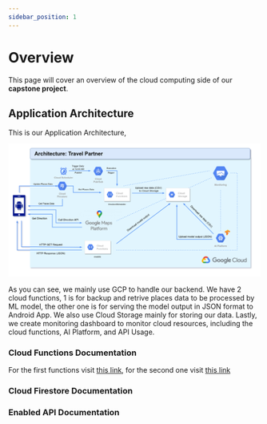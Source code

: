 ```yaml
---
sidebar_position: 1
---
```


# Overview

This page will cover an overview of the cloud computing side of our **capstone project**.

## Application Architecture

This is our Application Architecture,

![app architecture](/img/overview.png)

As you can see, we mainly use GCP to handle our backend. We have 2 cloud functions, 1 is for backup and retrive places data to be processed by ML model, the other one is for serving the model output in JSON format to Android App. We also use Cloud Storage mainly for storing our data. Lastly, we create monitoring dashboard to monitor cloud resources, including the cloud functions, AI Platform, and API Usage.

### Cloud Functions Documentation

For the first functions visit [this link](cloud-functions/firestoreScheduler), for the second one visit [this link](cloud-functions/models)

### Cloud Firestore Documentation

### Enabled API Documentation
